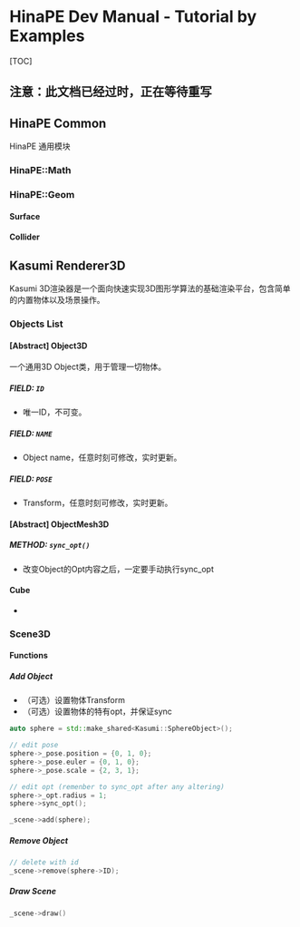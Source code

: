 # HinaPE Dev Manual - Tutorial by Examples

[TOC]

## 注意：此文档已经过时，正在等待重写

## HinaPE Common

HinaPE 通用模块

### HinaPE::Math

### HinaPE::Geom

#### Surface

#### Collider

## Kasumi Renderer3D

Kasumi 3D渲染器是一个面向快速实现3D图形学算法的基础渲染平台，包含简单的内置物体以及场景操作。

### Objects List

#### [Abstract] Object3D

一个通用3D Object类，用于管理一切物体。

##### FIELD: `ID`

- 唯一ID，不可变。

##### FIELD: `NAME`

- Object name，任意时刻可修改，实时更新。

##### FIELD: `POSE`

- Transform，任意时刻可修改，实时更新。

#### [Abstract] ObjectMesh3D

##### METHOD: `sync_opt()`

- 改变Object的Opt内容之后，一定要手动执行sync_opt

#### Cube

- 

### Scene3D

#### Functions

##### Add Object

- （可选）设置物体Transform
- （可选）设置物体的特有opt，并保证sync

```c++
auto sphere = std::make_shared<Kasumi::SphereObject>();

// edit pose
sphere->_pose.position = {0, 1, 0};
sphere->_pose.euler = {0, 1, 0};
sphere->_pose.scale = {2, 3, 1};

// edit opt (remenber to sync_opt after any altering)
sphere->_opt.radius = 1;
sphere->sync_opt();

_scene->add(sphere);
```

##### Remove Object

```c++
// delete with id
_scene->remove(sphere->ID);
```

##### Draw Scene

```c++
_scene->draw()
```

